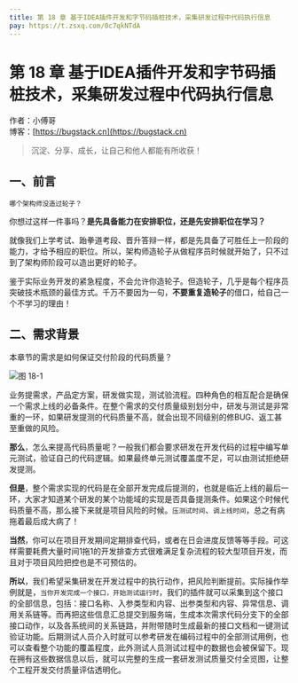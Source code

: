 ```yaml
---
title: 第 18 章 基于IDEA插件开发和字节码插桩技术，采集研发过程中代码执行信息
pay: https://t.zsxq.com/0c7qkNTdA
---
```


# 第 18 章 基于IDEA插件开发和字节码插桩技术，采集研发过程中代码执行信息

作者：小傅哥
<br/>博客：[https://bugstack.cn](https://bugstack.cn)

>沉淀、分享、成长，让自己和他人都能有所收获！

## 一、前言

`哪个架构师没造过轮子？`

你想过这样一件事吗？**是先具备能力在安排职位，还是先安排职位在学习？** 

就像我们上学考试、跆拳道考段、晋升答辩一样，都是先具备了可胜任上一阶段的能力，才给予相应的职位。所以，架构师造轮子从做程序员时候就开始了，只不过到了架构师阶段可以造出更好的轮子。

鉴于实际业务开发的紧急程度，不会允许你造轮子。但造轮子，几乎是每个程序员突破技术瓶颈的最佳方式。千万不要因为一句，**不要重复造轮子**的借口，给自己一个不学习的理由！

## 二、需求背景

本章节的需求是如何保证交付阶段的代码质量？

![图 18-1](https://bugstack.cn/assets/images/middleware/18-1.png)

业务提需求，产品定方案，研发做实现，测试验流程。四种角色的相互配合是确保一个需求上线的必备条件。在整个需求的交付质量级别划分中，研发与测试是非常重的一环，如果研发提测的代码质量不高，就会出现不同级别的修BUG、返工甚至重做的风险。

**那么**，怎么来提高代码质量呢？一般我们都会要求研发在开发代码的过程中编写单元测试，验证自己的代码逻辑。如果最终单元测试覆盖度不足，可以由测试拒绝研发提测。

**但是**，整个需求实现的代码是在全部开发完成后提测的，也就是临近上线的最后一环，大家才知道某个研发的某个功能域的实现是否具备提测条件。如果这个时候代码质量不高，那么接下来就是项目风险的时候。`压测试时间`、`调上线时间`，总之有病拖着最后成大病了！

**当然**，你可以在项目开发期间定期排查代码，或者在日会进度反馈等等手段。可这样需要耗费大量时间1拖1的开发排查方式很难满足复杂流程的较大型项目开发，而且对于项目风险把控也是不可预估的。

**所以**，我们希望采集研发在开发过程中的执行动作，把风险判断提前。实际操作举例就是，`当你开发完成一个接口，开始测试运行时`，我们的插件就可以采集到这个接口的全部信息，包括：接口名称、入参类型和内容、出参类型和内容、异常信息、调用关系链等。而再把这些信息汇总提交到服务端，生成本次需求代码分支下的全部接口动作，以及各系统间的关系链路，并附带随时生成最新的接口文档和一键测试验证功能。后期测试人员介入时就可以参考研发在编码过程中的全部测试用例，也可以查看整个功能的覆盖程度，此外测试人员测试过程中的数据也会被保留下。现在拥有这些数据信息以后，就可以完整的生成一套研发测试质量交付全览图，让整个工程开发交付质量评估透明化。